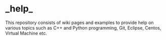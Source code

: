 # \_help\_
This repository consists of wiki pages and examples to provide help on various topics such as C++ and Python programming, Git, Eclipse, Centos, Virtual Machine etc.
